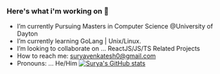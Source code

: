 ### Here's what i'm working on 👋
- I’m currently Pursuing Masters in Computer Science @University of Dayton
- I’m currently learning GoLang | Unix/Linux.
- I’m looking to collaborate on ... ReactJS/JS/TS Related Projects
- How to reach me: suryavenkatesh0@gmail.com
- Pronouns: ... He/Him
[![Surya's GitHub stats](https://github-readme-stats.vercel.app/api?username=surya1337gkrm)](https://github.com/anuraghazra/github-readme-stats)
